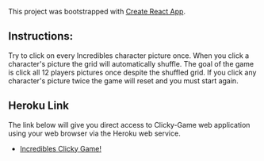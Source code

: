 This project was bootstrapped with [Create React App](https://github.com/facebook/create-react-app).

## Instructions: 

Try to click on every Incredibles character picture once. When you click a character's picture the grid will automatically shuffle. The goal of the game is click all 12 players pictures once despite the shuffled grid. If you click any character's picture twice the game will reset and you must start again.

## Heroku Link
The link below will give you direct access to Clicky-Game web application using your web browser via the Heroku web service. 

* [Incredibles Clicky Game!](hamber-04444.herokuapp.com/)

